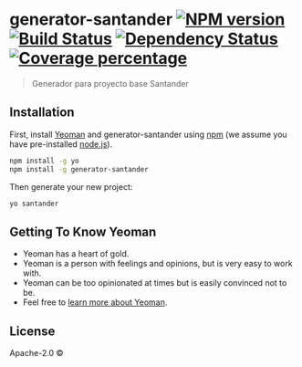 # generator-santander [![NPM version][npm-image]][npm-url] [![Build Status][travis-image]][travis-url] [![Dependency Status][daviddm-image]][daviddm-url] [![Coverage percentage][coveralls-image]][coveralls-url]
> Generador para proyecto base Santander

## Installation

First, install [Yeoman](http://yeoman.io) and generator-santander using [npm](https://www.npmjs.com/) (we assume you have pre-installed [node.js](https://nodejs.org/)).

```bash
npm install -g yo
npm install -g generator-santander
```

Then generate your new project:

```bash
yo santander
```

## Getting To Know Yeoman

 * Yeoman has a heart of gold.
 * Yeoman is a person with feelings and opinions, but is very easy to work with.
 * Yeoman can be too opinionated at times but is easily convinced not to be.
 * Feel free to [learn more about Yeoman](http://yeoman.io/).

## License

Apache-2.0 © []()


[npm-image]: https://badge.fury.io/js/generator-santander.svg
[npm-url]: https://npmjs.org/package/generator-santander
[travis-image]: https://travis-ci.com/CamilaSolis/generator-santander.svg?branch=master
[travis-url]: https://travis-ci.com/CamilaSolis/generator-santander
[daviddm-image]: https://david-dm.org/CamilaSolis/generator-santander.svg?theme=shields.io
[daviddm-url]: https://david-dm.org/CamilaSolis/generator-santander
[coveralls-image]: https://coveralls.io/repos/CamilaSolis/generator-santander/badge.svg
[coveralls-url]: https://coveralls.io/r/CamilaSolis/generator-santander
